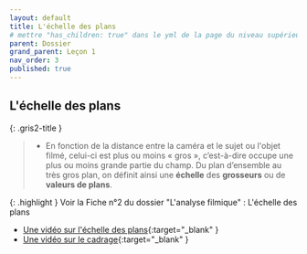 ```yaml
---
layout: default
title: L'échelle des plans
# mettre "has_children: true" dans le yml de la page du niveau supérieur
parent: Dossier
grand_parent: Leçon 1
nav_order: 3
published: true
---
```

## L'échelle des plans

{: .gris2-title }
> - En fonction de la distance entre la caméra et le sujet ou l'objet filmé, celui-ci est plus ou moins « gros », c’est-à-dire occupe une plus ou moins grande partie du champ. Du plan d’ensemble au très gros plan, on définit ainsi une **échelle** des **grosseurs** ou de **valeurs de plans**.

{: .highlight }
Voir la Fiche n°2 du dossier "L'analyse filmique" : L'échelle des plans

- [Une vidéo sur l'échelle des plans](https://drive.google.com/file/d/1MKqq1R0TFVuW9ls4mPfnZLyjX87sW8Bt/view?usp=drive_link){:target="_blank" }  
- [Une vidéo sur le cadrage](https://drive.google.com/file/d/1htu0ZXmrg1h0wA2ivVFybGqW9F8-IHcl/view?usp=drive_link){:target="_blank" }  

